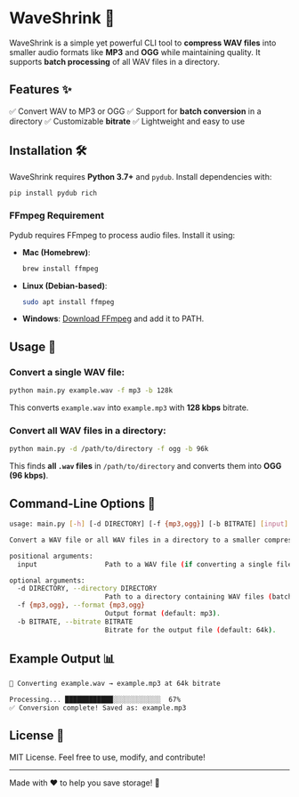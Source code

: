 # WaveShrink 🎵

WaveShrink is a simple yet powerful CLI tool to **compress WAV files** into smaller audio formats like **MP3** and **OGG** while maintaining quality. It supports **batch processing** of all WAV files in a directory.

## Features ✨
✅ Convert WAV to MP3 or OGG
✅ Support for **batch conversion** in a directory
✅ Customizable **bitrate**
✅ Lightweight and easy to use

## Installation 🛠️
WaveShrink requires **Python 3.7+** and `pydub`. Install dependencies with:

```sh
pip install pydub rich
```

### **FFmpeg Requirement**
Pydub requires FFmpeg to process audio files. Install it using:

- **Mac (Homebrew)**:
  ```sh
  brew install ffmpeg
  ```
- **Linux (Debian-based)**:
  ```sh
  sudo apt install ffmpeg
  ```
- **Windows**: [Download FFmpeg](https://ffmpeg.org/download.html) and add it to PATH.

## Usage 🚀

### Convert a single WAV file:
```sh
python main.py example.wav -f mp3 -b 128k
```
This converts `example.wav` into `example.mp3` with **128 kbps** bitrate.

### Convert all WAV files in a directory:
```sh
python main.py -d /path/to/directory -f ogg -b 96k
```
This finds **all `.wav` files** in `/path/to/directory` and converts them into **OGG (96 kbps)**.

## Command-Line Options 📝

```sh
usage: main.py [-h] [-d DIRECTORY] [-f {mp3,ogg}] [-b BITRATE] [input]

Convert a WAV file or all WAV files in a directory to a smaller compressed format (MP3, OGG).

positional arguments:
  input                 Path to a WAV file (if converting a single file).

optional arguments:
  -d DIRECTORY, --directory DIRECTORY
                        Path to a directory containing WAV files (batch conversion).
  -f {mp3,ogg}, --format {mp3,ogg}
                        Output format (default: mp3).
  -b BITRATE, --bitrate BITRATE
                        Bitrate for the output file (default: 64k).
```

## Example Output 📊
```sh
🎵 Converting example.wav → example.mp3 at 64k bitrate

Processing... ████████████░░░░░░░░░░░░  67%
✅ Conversion complete! Saved as: example.mp3
```

## License 📜
MIT License. Feel free to use, modify, and contribute!

---
Made with ❤️ to help you save storage! 🚀

